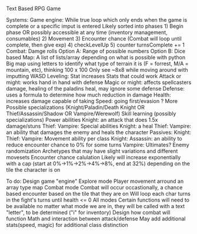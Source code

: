 
Text Based RPG Game

Systems:
  Game engine:
    While true loop which only ends when the game is complete or a specific imput is entered
    Likely sorted into phases
      1) Begin phase OR possibly accessible at any time (inventory management, consumables)
      2) Movement
      3) Encounter chance (Combat will loop until complete, then give exp)
      4) checkLevelUp
      5) counter turnsComplete += 1
  Combat:
    Damge rolls
      Option A: Range of possible numbers
      Option B: Dice based
  Map:
    A list of lists/array depending on what is possible with python
    Big map using letters to identify what type of terrain it is (F = forrest, M/A = mountain, etc), thinking 100 x 100
    Only see ~8x8 while moving around with imputting WASD
  Leveling:
    Stat increases
    Stats that could work
      Attack or might: works hand in hand with defense
      Magic or might: affects spellcasters damage, healing of the paladins heal, may ignore some defense
      Defense: uses a formula to determine how much reduction in damage
      Health: increases damage capable of taking
      Speed: going first/evasion
      ? More
    Possible specializations (Knight/Paladin/Death Knight OR Thief/Assassin/Shadow OR Vampire/Werewolf)
    Skill learning (possibly specializations)
      Power abilities
        Knight: an attack that does 1.5x damage/stuns
        Thief:
        Vampire:
      Special abilities
        Knight: a heal
        Thief: 
        Vampire: an ability that damages the enemy and heals the character
      Passives:
        Knight:
        Thief: 
        Vampire:
      Movement ability per class
        Knight:
        Assassin: an ability to reduce encounter chance to 0% for some turns
        Vampire:
      Ultimates?
  Enemy randomization
    Archetypes that may have slight variations and different movesets
  Encounter chance calulation
    Likely will increase exponentially with a cap (start at 0%->1%->2%->4%->8%, end at 32%) depending on the tile the character is on


To do:
Design game "engine"
  Explore mode
    Player movement arround an array type map
  Combat mode
    Combat will occur occastionally, a chance based encounter based on the tile that they are on
    Will loop each char turns in the fight's turns until health <= 0
  All modes
    Certain functions will need to be available no matter what mode we are in, they
    will be called with a text "letter", to be determined ("i" for inventory)
Design how combat will function
  Math and interaction between attack/defense
  May add additional stats(speed, magic) for additional class distinction
